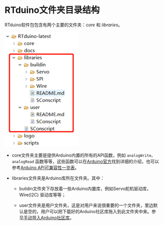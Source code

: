 # RTduino文件夹目录结构

RTduino软件包包含有两个主要的文件夹：*core* 和 *libraries*。

![dir-structure](figures/dir-structure.png)

- core文件夹主要是提供Arduino内置的所有的API函数，例如 `analogWrite`、`analogRead` 函数等等，这些函数可以在[Arduino官方](https://www.arduino.cc/reference/en/)找到详细的介绍，也可以参考[Arduino API可兼容性一览表](/zh/manual/api/api-compatibility)。

- libraries文件夹是Arduino库所在文件夹。其中：
  
  - buildin文件夹下存放着一些Arduino内置库，例如Servo舵机驱动库，Wire(I2C) 驱动库等等；
  
  - user文件夹是用户文件夹，这是对用户来说很重要的一个文件夹，里边默认是空的，用户可以把下载好的Arduino社区库拖入到此文件夹中来。参见[手动导入Arduino社区库](/zh/manual/libraries/community-libraries?id=手动导入arduino社区库)。
